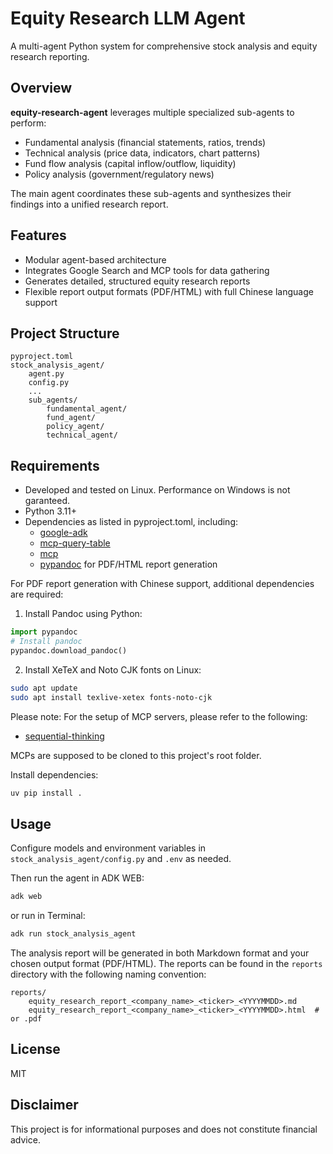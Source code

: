# Equity Research LLM Agent

A multi-agent Python system for comprehensive stock analysis and equity research reporting.

## Overview

**equity-research-agent** leverages multiple specialized sub-agents to perform:
- Fundamental analysis (financial statements, ratios, trends)
- Technical analysis (price data, indicators, chart patterns)
- Fund flow analysis (capital inflow/outflow, liquidity)
- Policy analysis (government/regulatory news)

The main agent coordinates these sub-agents and synthesizes their findings into a unified research report.

## Features
- Modular agent-based architecture
- Integrates Google Search and MCP tools for data gathering
- Generates detailed, structured equity research reports
- Flexible report output formats (PDF/HTML) with full Chinese language support

## Project Structure

```
pyproject.toml
stock_analysis_agent/
    agent.py
    config.py
    ...
    sub_agents/
        fundamental_agent/
        fund_agent/
        policy_agent/
        technical_agent/
```

## Requirements
- Developed and tested on Linux. Performance on Windows is not garanteed.
- Python 3.11+
- Dependencies as listed in pyproject.toml, including:
  - [google-adk](https://pypi.org/project/google-adk/)
  - [mcp-query-table](https://pypi.org/project/mcp-query-table/)
  - [mcp](https://pypi.org/project/mcp/)
  - [pypandoc](https://pypi.org/project/pypandoc/) for PDF/HTML report generation

For PDF report generation with Chinese support, additional dependencies are required:

1. Install Pandoc using Python:
```python
import pypandoc
# Install pandoc
pypandoc.download_pandoc()
```

2. Install XeTeX and Noto CJK fonts on Linux:
```bash
sudo apt update
sudo apt install texlive-xetex fonts-noto-cjk
```

Please note: For the setup of MCP servers, please refer to the following:
  - [sequential-thinking](https://smithery.ai/server/@smithery-ai/server-sequential-thinking)

MCPs are supposed to be cloned to this project's root folder.

Install dependencies:
```bash
uv pip install .
```


## Usage

Configure models and environment variables in `stock_analysis_agent/config.py` and `.env` as needed.

Then run the agent in ADK WEB:
```bash
adk web
```
or run in Terminal:
```bash
adk run stock_analysis_agent
```

The analysis report will be generated in both Markdown format and your chosen output format (PDF/HTML). The reports can be found in the `reports` directory with the following naming convention:
```
reports/
    equity_research_report_<company_name>_<ticker>_<YYYYMMDD>.md
    equity_research_report_<company_name>_<ticker>_<YYYYMMDD>.html  # or .pdf
```


## License
MIT

## Disclaimer
This project is for informational purposes and does not constitute financial advice.
